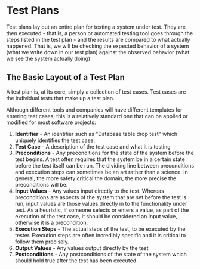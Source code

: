# Test Plans

Test plans lay out an entire plan for testing a system under test. They are then executed - that is, a person or automated testing tool goes through the steps listed in the test plan - and the results are compared to what actually happened. That is, we will be checking the expected behavior of a system (what we write down in our test plan) against the observed behavior (what we see the system actually doing)

## The Basic Layout of a Test Plan

A test plan is, at its core, simply a collection of test cases. Test cases are the individual tests that make up a test plan.

Although different tools and companies will have different templates for entering test cases, this is a relatively standard one that can be applied or modified for most software projects:

1. **Identifier** - An identifier such as "Database table drop test" which uniquely identifies the test case.
2. **Test Case** - A description of the test case and what it is testing
3. **Preconditions** - Any preconditions for the state of the system before the test begins. A test often requires that the system be in a certain state before the test itself can be run. The dividing line between preconditions and execution steps can sometimes be an art rather than a science. In general, the more safety critical the domain, the more precise the preconditions will be.
4. **Input Values** - Any values input directly to the test. Whereas preconditions are aspects of the system that are set before the test is run, input values are those values directly in to the functionality under test. As a heuristic, if someone selects or enters a value, as part of the execution of the test case, it should be considered an input value, otherwise it is a precondition.
5. **Execution Steps** - The actual steps of the test, to be executed by the tester. Execution steps are often incredibly specific and it is critical to follow them precisely.
6. **Output Values** - Any values output directly by the test
7. **Postconditions** - Any postconditions of the state of the system which should hold true after the test has been executed.
